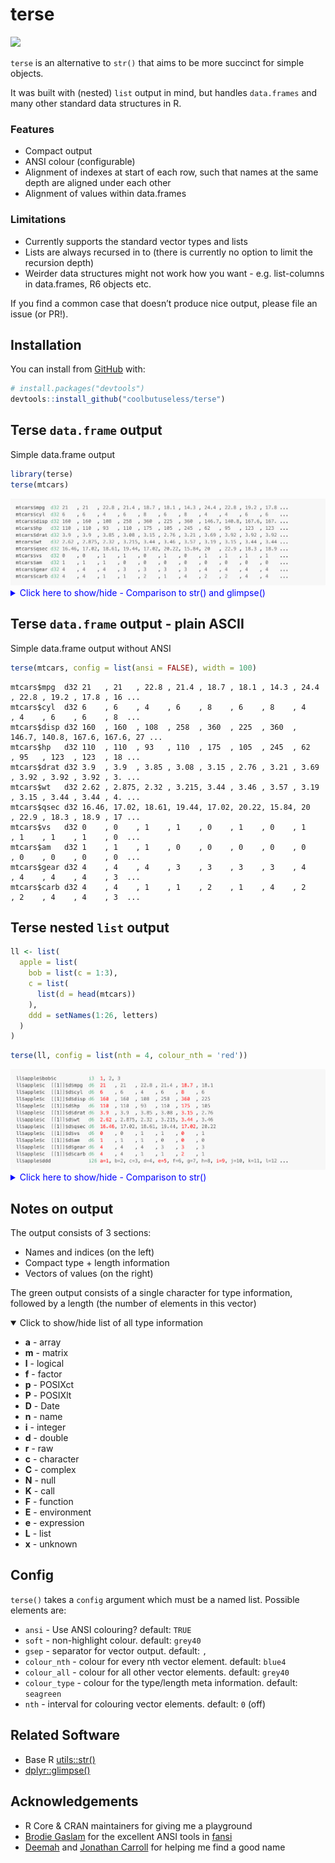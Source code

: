 
<!-- README.md is generated from README.Rmd. Please edit that file -->

# terse

<!-- badges: start -->

![](https://img.shields.io/badge/cool-useless-green.svg)
<!-- badges: end -->

`terse` is an alternative to `str()` that aims to be more succinct for
simple objects.

It was built with (nested) `list` output in mind, but handles
`data.frames` and many other standard data structures in R.

### Features

  - Compact output
  - ANSI colour (configurable)
  - Alignment of indexes at start of each row, such that names at the
    same depth are aligned under each other
  - Alignment of values within data.frames

### Limitations

  - Currently supports the standard vector types and lists
  - Lists are always recursed in to (there is currently no option to
    limit the recursion depth)
  - Weirder data structures might not work how you want -
    e.g. list-columns in data.frames, R6 objects etc.

If you find a common case that doesn’t produce nice output, please file
an issue (or PR\!).

## Installation

You can install from [GitHub](https://github.com/coolbutuseless/terse)
with:

``` r
# install.packages("devtools")
devtools::install_github("coolbutuseless/terse")
```

## Terse `data.frame` output

Simple data.frame output

``` r
library(terse)
terse(mtcars)
```

<img src="man/figures/mtcars.png">

<details>

<summary style='color: blue;'> Click here to show/hide - Comparison to
str() and glimpse()</summary>

``` r
str(mtcars)
```

    'data.frame':   32 obs. of  11 variables:
     $ mpg : num  21 21 22.8 21.4 18.7 18.1 14.3 24.4 22.8 19.2 ...
     $ cyl : num  6 6 4 6 8 6 8 4 4 6 ...
     $ disp: num  160 160 108 258 360 ...
     $ hp  : num  110 110 93 110 175 105 245 62 95 123 ...
     $ drat: num  3.9 3.9 3.85 3.08 3.15 2.76 3.21 3.69 3.92 3.92 ...
     $ wt  : num  2.62 2.88 2.32 3.21 3.44 ...
     $ qsec: num  16.5 17 18.6 19.4 17 ...
     $ vs  : num  0 0 1 1 0 1 0 1 1 1 ...
     $ am  : num  1 1 1 0 0 0 0 0 0 0 ...
     $ gear: num  4 4 4 3 3 3 3 4 4 4 ...
     $ carb: num  4 4 1 1 2 1 4 2 2 4 ...

``` r
dplyr::glimpse(mtcars)
```

    Rows: 32
    Columns: 11
    $ mpg  <dbl> 21.0, 21.0, 22.8, 21.4, 18.7, 18.1, 14.3, 24.4, 22.8, 19.2, 17.8…
    $ cyl  <dbl> 6, 6, 4, 6, 8, 6, 8, 4, 4, 6, 6, 8, 8, 8, 8, 8, 8, 4, 4, 4, 4, 8…
    $ disp <dbl> 160.0, 160.0, 108.0, 258.0, 360.0, 225.0, 360.0, 146.7, 140.8, 1…
    $ hp   <dbl> 110, 110, 93, 110, 175, 105, 245, 62, 95, 123, 123, 180, 180, 18…
    $ drat <dbl> 3.90, 3.90, 3.85, 3.08, 3.15, 2.76, 3.21, 3.69, 3.92, 3.92, 3.92…
    $ wt   <dbl> 2.620, 2.875, 2.320, 3.215, 3.440, 3.460, 3.570, 3.190, 3.150, 3…
    $ qsec <dbl> 16.46, 17.02, 18.61, 19.44, 17.02, 20.22, 15.84, 20.00, 22.90, 1…
    $ vs   <dbl> 0, 0, 1, 1, 0, 1, 0, 1, 1, 1, 1, 0, 0, 0, 0, 0, 0, 1, 1, 1, 1, 0…
    $ am   <dbl> 1, 1, 1, 0, 0, 0, 0, 0, 0, 0, 0, 0, 0, 0, 0, 0, 0, 1, 1, 1, 0, 0…
    $ gear <dbl> 4, 4, 4, 3, 3, 3, 3, 4, 4, 4, 4, 3, 3, 3, 3, 3, 3, 4, 4, 4, 3, 3…
    $ carb <dbl> 4, 4, 1, 1, 2, 1, 4, 2, 2, 4, 4, 3, 3, 3, 4, 4, 4, 1, 2, 1, 1, 2…

</details>

## Terse `data.frame` output - plain ASCII

Simple data.frame output without ANSI

``` r
terse(mtcars, config = list(ansi = FALSE), width = 100)
```

    mtcars$mpg  d32 21   , 21   , 22.8 , 21.4 , 18.7 , 18.1 , 14.3 , 24.4 , 22.8 , 19.2 , 17.8 , 16 ...
    mtcars$cyl  d32 6    , 6    , 4    , 6    , 8    , 6    , 8    , 4    , 4    , 6    , 6    , 8  ...
    mtcars$disp d32 160  , 160  , 108  , 258  , 360  , 225  , 360  , 146.7, 140.8, 167.6, 167.6, 27 ...
    mtcars$hp   d32 110  , 110  , 93   , 110  , 175  , 105  , 245  , 62   , 95   , 123  , 123  , 18 ...
    mtcars$drat d32 3.9  , 3.9  , 3.85 , 3.08 , 3.15 , 2.76 , 3.21 , 3.69 , 3.92 , 3.92 , 3.92 , 3. ...
    mtcars$wt   d32 2.62 , 2.875, 2.32 , 3.215, 3.44 , 3.46 , 3.57 , 3.19 , 3.15 , 3.44 , 3.44 , 4. ...
    mtcars$qsec d32 16.46, 17.02, 18.61, 19.44, 17.02, 20.22, 15.84, 20   , 22.9 , 18.3 , 18.9 , 17 ...
    mtcars$vs   d32 0    , 0    , 1    , 1    , 0    , 1    , 0    , 1    , 1    , 1    , 1    , 0  ...
    mtcars$am   d32 1    , 1    , 1    , 0    , 0    , 0    , 0    , 0    , 0    , 0    , 0    , 0  ...
    mtcars$gear d32 4    , 4    , 4    , 3    , 3    , 3    , 3    , 4    , 4    , 4    , 4    , 3  ...
    mtcars$carb d32 4    , 4    , 1    , 1    , 2    , 1    , 4    , 2    , 2    , 4    , 4    , 3  ...

## Terse nested `list` output

``` r
ll <- list(
  apple = list(
    bob = list(c = 1:3),
    c = list(
      list(d = head(mtcars))
    ),
    ddd = setNames(1:26, letters)
  )
)
```

``` r
terse(ll, config = list(nth = 4, colour_nth = 'red'))
```

<img src="man/figures/ll.png">

<details>

<summary style='color: blue;'> Click here to show/hide - Comparison to
str() </summary>

``` r
str(ll)
```

    List of 1
     $ apple:List of 3
      ..$ bob:List of 1
      .. ..$ c: int [1:3] 1 2 3
      ..$ c  :List of 1
      .. ..$ :List of 1
      .. .. ..$ d:'data.frame': 6 obs. of  11 variables:
      .. .. .. ..$ mpg : num [1:6] 21 21 22.8 21.4 18.7 18.1
      .. .. .. ..$ cyl : num [1:6] 6 6 4 6 8 6
      .. .. .. ..$ disp: num [1:6] 160 160 108 258 360 225
      .. .. .. ..$ hp  : num [1:6] 110 110 93 110 175 105
      .. .. .. ..$ drat: num [1:6] 3.9 3.9 3.85 3.08 3.15 2.76
      .. .. .. ..$ wt  : num [1:6] 2.62 2.88 2.32 3.21 3.44 ...
      .. .. .. ..$ qsec: num [1:6] 16.5 17 18.6 19.4 17 ...
      .. .. .. ..$ vs  : num [1:6] 0 0 1 1 0 1
      .. .. .. ..$ am  : num [1:6] 1 1 1 0 0 0
      .. .. .. ..$ gear: num [1:6] 4 4 4 3 3 3
      .. .. .. ..$ carb: num [1:6] 4 4 1 1 2 1
      ..$ ddd: Named int [1:26] 1 2 3 4 5 6 7 8 9 10 ...
      .. ..- attr(*, "names")= chr [1:26] "a" "b" "c" "d" ...

</details>

## Notes on output

The output consists of 3 sections:

  - Names and indices (on the left)
  - Compact type + length information
  - Vectors of values (on the right)

The green output consists of a single character for type information,
followed by a length (the number of elements in this vector)

<details open>

<summary> Click to show/hide list of all type information </summary>

  - **a** - array
  - **m** - matrix
  - **l** - logical
  - **f** - factor
  - **p** - POSIXct
  - **P** - POSIXlt
  - **D** - Date
  - **n** - name
  - **i** - integer
  - **d** - double
  - **r** - raw
  - **c** - character
  - **C** - complex
  - **N** - null
  - **K** - call
  - **F** - function
  - **E** - environment
  - **e** - expression
  - **L** - list
  - **x** - unknown

</details>

## Config

`terse()` takes a `config` argument which must be a named list. Possible
elements are:

  - `ansi` - Use ANSI colouring? default: `TRUE`
  - `soft` - non-highlight colour. default: `grey40`
  - `gsep` - separator for vector output. default: `,`
  - `colour_nth` - colour for every nth vector element. default: `blue4`
  - `colour_all` - colour for all other vector elements. default:
    `grey40`
  - `colour_type` - colour for the type/length meta information.
    default: `seagreen`
  - `nth` - interval for colouring vector elements. default: `0` (off)

## Related Software

  - Base R [utils::str()]()
  - [dplyr::glimpse()]()

## Acknowledgements

  - R Core & CRAN maintainers for giving me a playground
  - [Brodie Gaslam](https://twitter.com/BrodieGaslam) for the excellent
    ANSI tools in [fansi](https://cran.r-project.org/package=fansi)
  - [Deemah](https://twitter.com/dmi3k) and [Jonathan
    Carroll](https://twitter.com/carroll_jono) for helping me find a
    good name
